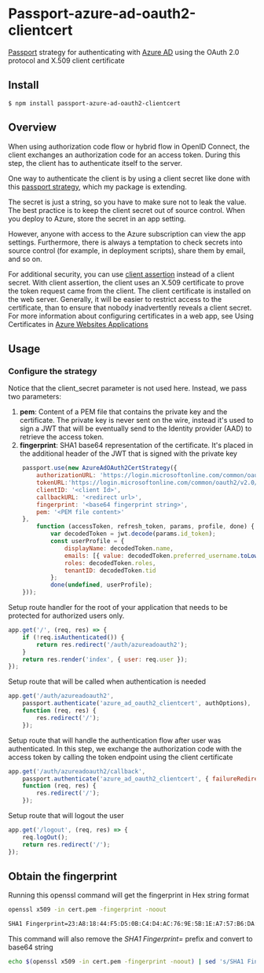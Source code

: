 # Passport-azure-ad-oauth2-clientcert

[Passport](http://passportjs.org/) strategy for authenticating with [Azure AD](http://msdn.microsoft.com/en-us/library/azure/dn645545.aspx)
using the OAuth 2.0 protocol and X.509 client certificate



## Install

    $ npm install passport-azure-ad-oauth2-clientcert

## Overview

When using authorization code flow or hybrid flow in OpenID Connect, the client exchanges an authorization code for an access token. During this step, the client has to authenticate itself to the server.

One way to authenticate the client is by using a client secret like done with this [passport strategy](https://www.npmjs.com/package/passport-azure-ad-oauth2), which my package is extending.

The secret is just a string, so you have to make sure not to leak the value. The best practice is to keep the client secret out of source control. When you deploy to Azure, store the secret in an app setting.

However, anyone with access to the Azure subscription can view the app settings. Furthermore, there is always a temptation to check secrets into source control (for example, in deployment scripts), share them by email, and so on.

For additional security, you can use [client assertion](https://tools.ietf.org/html/rfc7521) instead of a client secret. With client assertion, the client uses an X.509 certificate to prove the token request came from the client. The client certificate is installed on the web server. Generally, it will be easier to restrict access to the certificate, than to ensure that nobody inadvertently reveals a client secret. For more information about configuring certificates in a web app, see Using Certificates in [Azure Websites Applications](https://azure.microsoft.com/blog/using-certificates-in-azure-websites-applications)


## Usage
### Configure the strategy
Notice that the client_secret parameter is not used here. Instead, we pass two parameters:
1. **pem**: Content of a PEM file that contains the private key and the certificate. The private key is never sent on the wire, instead it's used to sign a JWT that will be eventually send to the Identity provider (AAD) to retrieve the access token.
2. **fingerprint**: SHA1 base64 representation of the certificate. It's placed in the additional header of the JWT that is signed with the private key

```javascript
    passport.use(new AzureAdOAuth2CertStrategy({
        authorizationURL: 'https://login.microsoftonline.com/common/oauth2/v2.0/authorize',
        tokenURL:'https://login.microsoftonline.com/common/oauth2/v2.0/token',
        clientID: '<client Id>',
        callbackURL: '<redirect url>',
        fingerprint: '<base64 fingerprint string>',
        pem: '<PEM file content>'
    },
        function (accessToken, refresh_token, params, profile, done) {
            var decodedToken = jwt.decode(params.id_token);
            const userProfile = {
                displayName: decodedToken.name,
                emails: [{ value: decodedToken.preferred_username.toLowerCase() }],
                roles: decodedToken.roles,
                tenantID: decodedToken.tid
            };
            done(undefined, userProfile);
    }));    

```
Setup route handler for the root of your application that needs to be protected for authorized users only.

```javascript
app.get('/', (req, res) => {
    if (!req.isAuthenticated()) {
        return res.redirect('/auth/azureadoauth2');
    }
    return res.render('index', { user: req.user });
});
```

Setup route that will be called when authentication is needed
```javascript
app.get('/auth/azureadoauth2',
    passport.authenticate('azure_ad_oauth2_clientcert', authOptions),
    function (req, res) {
        res.redirect('/');
    });

```
Setup route that will handle the authentication flow after user was authenticated. In this step, we exchange the authorization code with the access token by calling the token endpoint using the client certificate

```javascript
app.get('/auth/azureadoauth2/callback',
    passport.authenticate('azure_ad_oauth2_clientcert', { failureRedirect: '/login' }),
    function (req, res) {
        res.redirect('/');
    });

```
Setup route that will logout the user
```javascript
app.get('/logout', (req, res) => {
    req.logOut();
    return res.redirect('/');
});

```

## Obtain the fingerprint

Running this openssl command will get the fingerprint in Hex string format
```sh
openssl x509 -in cert.pem -fingerprint -noout

SHA1 Fingerprint=23:A8:18:44:F5:D5:0B:C4:D4:AC:76:9E:5B:1E:A7:57:B6:DA:91:45
```
This command will also remove the *SHA1 Fingerprint=* prefix and convert to base64 string
```sh
echo $(openssl x509 -in cert.pem -fingerprint -noout) | sed 's/SHA1 Fingerprint=//g' | sed 's/://g' | xxd -r -ps | base64

```